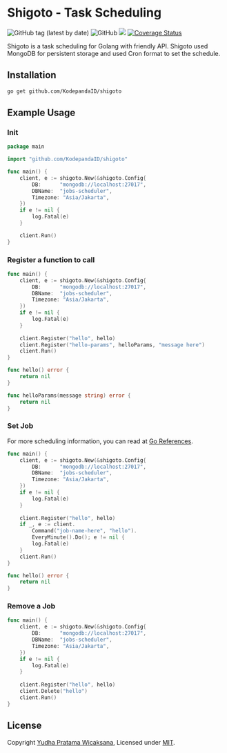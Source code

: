 # Shigoto - Task Scheduling
![GitHub tag (latest by date)](https://img.shields.io/github/v/tag/KodepandaID/shigoto)
![GitHub](https://img.shields.io/github/license/KodepandaID/shigoto)
![](https://github.com/KodepandaID/shigoto/workflows/Go/badge.svg)
[![Coverage Status](https://coveralls.io/repos/github/KodepandaID/shigoto/badge.svg?branch=main)](https://coveralls.io/github/KodepandaID/shigoto?branch=main)

Shigoto is a task scheduling for Golang with friendly API. Shigoto used MongoDB for persistent storage and used Cron format to set the schedule.

## Installation

```bash
go get github.com/KodepandaID/shigoto
```

## Example Usage
### Init
```go
package main

import "github.com/KodepandaID/shigoto"

func main() {
    client, e := shigoto.New(&shigoto.Config{
		DB:      "mongodb://localhost:27017",
		DBName:  "jobs-scheduler",
        Timezone: "Asia/Jakarta",
	})
    if e != nil {
        log.Fatal(e)
    }

    client.Run()
}
```

### Register a function to call
```go
func main() {
    client, e := shigoto.New(&shigoto.Config{
		DB:      "mongodb://localhost:27017",
		DBName:  "jobs-scheduler",
        Timezone: "Asia/Jakarta",
	})
    if e != nil {
        log.Fatal(e)
    }
    
    client.Register("hello", hello)
    client.Register("hello-params", helloParams, "message here")
    client.Run()
}

func hello() error {
    return nil
}

func helloParams(message string) error {
    return nil
}
```

### Set Job
For more scheduling information, you can read at [Go References](https://pkg.go.dev/github.com/KodepandaID/shigoto).
```go
func main() {
    client, e := shigoto.New(&shigoto.Config{
		DB:      "mongodb://localhost:27017",
		DBName:  "jobs-scheduler",
        Timezone: "Asia/Jakarta",
	})
    if e != nil {
        log.Fatal(e)
    }
    
    client.Register("hello", hello)
    if _, e := client.
        Command("job-name-here", "hello").
        EveryMinute().Do(); e != nil {
        log.Fatal(e)
    }
    client.Run()
}

func hello() error {
    return nil
}
```

### Remove a Job
```go
func main() {
    client, e := shigoto.New(&shigoto.Config{
		DB:      "mongodb://localhost:27017",
		DBName:  "jobs-scheduler",
        Timezone: "Asia/Jakarta",
	})
    if e != nil {
        log.Fatal(e)
    }
    
    client.Register("hello", hello)
    client.Delete("hello")
    client.Run()
}
```


## License

Copyright [Yudha Pratama Wicaksana](https://github.com/LordAur), Licensed under [MIT](./LICENSE).